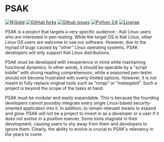 # PSAK  

[![N|Solid](https://www.python.org/static/community_logos/python-powered-w-100x40.png)](https://nodesource.com/products/nsolid)
[![GitHub forks](https://img.shields.io/github/forks/Syslog777/psak.svg)](https://github.com/Syslog777/psak/network) [![Github issues](https://img.shields.io/github/issues/Syslog777/psak.svg)](https://github.com/Syslog777/psak/issues) [![Python 3.6](https://img.shields.io/badge/Python-3.6-00BFFF.svg)](https://www.python.org/downloads/release/python-363/) [![License](https://img.shields.io/dub/l/vibe-d.svg)](https://github.com/Syslog777/psak/)



PSAK is a project that targets a very specific audience - Kali Linux users who are interested in pen-testing. While the target OS is Kali Linux, other Linux OS users are welcome to use our software. However, due to the myriad of bugs caused by "other" Linux operating systems, PSAK developers will only support Kali Linux distributions.

PSAK must be developed with inexperience in mind while maintaining functional dynamics. In other words, it should be operable by a "script kiddie" with strong reading comprehension, while a seasoned pen-tester should not become frustrated with overly limited options. However, it is not meant to fully replace original tools such as "nmap" or "metasploit". Such a project is beyond the scope of the tasks at hand.

PSAK must be modular and easily expandable. This is because the founding developers cannot possibly integrate every single Linux-based 
security-oriented application into it. In addition, to remain relevant means to expand and grow. PSAK will not be a project to invest in as a developer or a user if it does not evolve in a positive manner. Some tools stagnate in their development, causing users to shy away from them and developers to ignore them. Clearly, the ability to evolve is crucial to PSAK's relevancy in the years to come.


   
